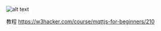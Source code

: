 ![alt text](https://www.w3hacker.com/wp-content/uploads/2021/09/gh_8667430e6c41_258.jpg)

教程 https://w3hacker.com/course/mqttjs-for-beginners/210
